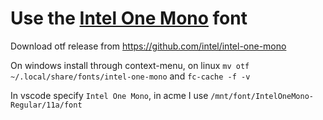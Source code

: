 # Use the [Intel One Mono](https://github.com/intel/intel-one-mono) font

Download otf release from <https://github.com/intel/intel-one-mono>

On windows install through context-menu, on linux `mv otf ~/.local/share/fonts/intel-one-mono` and
`fc-cache -f -v`

In vscode specify `Intel One Mono`, in acme I use `/mnt/font/IntelOneMono-Regular/11a/font`

